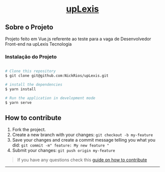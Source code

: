 <h1 align="center">
  <a href="#"> upLexis</a>
</h1>


## Sobre o Projeto

Projeto feito em Vue.js referente ao teste para a vaga de Desenvolvedor Front-end na upLexis Tecnologia

### Instalação do Projeto


```bash

# Clone this repository
$ git clone git@github.com:NickRios/upLexis.git

# install the dependencies
$ yarn install

# Run the application in development mode
$ yarn serve

```

## How to contribute

1. Fork the project.
2. Create a new branch with your changes: `git checkout -b my-feature`
3. Save your changes and create a commit message telling you what you did: `git commit -m" feature: My new feature "`
4. Submit your changes: `git push origin my-feature`
> If you have any questions check this [guide on how to contribute](./CONTRIBUTING.md)

---
